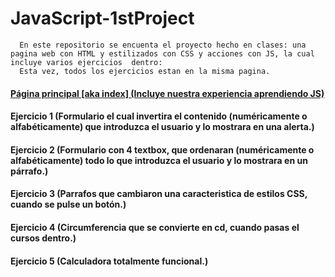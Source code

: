 # JavaScript-1stProject
      En este repositorio se encuenta el proyecto hecho en clases: una pagina web con HTML y estilizados con CSS y acciones con JS, la cual incluye varios ejercicios  dentro:
      Esta vez, todos los ejercicios estan en la misma pagina.

####  [Página principal [aka index] (Incluye nuestra experiencia aprendiendo JS)](https://taimourmahroofprac0.000webhostapp.com/EP3/index.html)

####  Ejercicio 1 (Formulario el cual invertira el contenido (numéricamente o alfabéticamente) que introduzca el usuario y lo mostrara en una alerta.)

####  Ejercicio 2 (Formulario con 4 textbox, que ordenaran (numéricamente o alfabéticamente) todo lo que introduzca el usuario y lo mostrara en un párrafo.)

####  Ejercicio 3 (Parrafos que cambiaron una caracteristica de estilos CSS, cuando se pulse un botón.)

####  Ejercicio 4 (Circumferencia que se convierte en cd, cuando pasas el cursos dentro.)

####  Ejercicio 5 (Calculadora totalmente funcional.)
